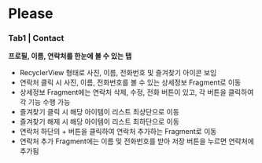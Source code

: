 # Please

### Tab1 | Contact

**프로필, 이름, 연락처를 한눈에 볼 수 있는 탭**

- RecyclerView 형태로 사진, 이름, 전화번호 및 즐겨찾기 아이콘 보임
- 연락처 클릭 시 사진, 이름, 전화번호를 볼 수 있는 상세정보 Fragment로 이동
- 상세정보 Fragment에는 연락처 삭제, 수정, 전화 버튼이 있고, 각 버튼을 클릭하여 각 기능 수행 가능
- 즐겨찾기 클릭 시 해당 아이템이 리스트 최상단으로 이동
- 즐겨찾기 해제 시 해당 아이템이 리스트 최하단으로 이동
- 연락처 하단의 + 버튼을 클릭하여 연락처 추가하는 Fragment로 이동
- 연락처 추가 Fragment에는 이름 및 전화번호를 받아 저장 버튼을 누르면 연락처에 추가됨
